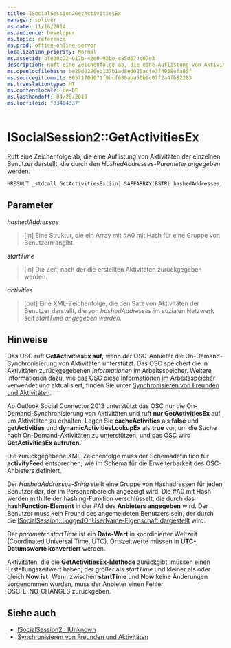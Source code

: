 ```yaml
---
title: ISocialSession2GetActivitiesEx
manager: soliver
ms.date: 11/16/2014
ms.audience: Developer
ms.topic: reference
ms.prod: office-online-server
localization_priority: Normal
ms.assetid: bfe30c22-017b-42e0-93be-c85d674c07e3
description: Ruft eine Zeichenfolge ab, die eine Auflistung von Aktivitäten der einzelnen Benutzer darstellt, die durch den HashedAddresses-Parameter angegeben werden.
ms.openlocfilehash: be29d0226eb137b1ad8ed025acfe3f4958efa85f
ms.sourcegitcommit: 8657170d071f9bcf680aba50b9c07f2a4fb82283
ms.translationtype: MT
ms.contentlocale: de-DE
ms.lasthandoff: 04/28/2019
ms.locfileid: "33404337"
---
```

# <a name="isocialsession2getactivitiesex"></a>ISocialSession2::GetActivitiesEx

Ruft eine Zeichenfolge ab, die eine Auflistung von Aktivitäten der einzelnen Benutzer darstellt, die durch den  _HashedAddresses-Parameter angegeben_ werden. 
  
```cpp
HRESULT _stdcall GetActivitiesEx([in] SAFEARRAY(BSTR) hashedAddresses, [in] DATE startTime, [out, retval] BSTR *activities);
```

## <a name="parameters"></a>Parameter

_hashedAddresses_
  
> [in] Eine Struktur, die ein Array mit #A0 mit Hash für eine Gruppe von Benutzern angibt.
    
_startTime_
  
> [in] Die Zeit, nach der die erstellten Aktivitäten zurückgegeben werden.
    
_activities_
  
> [out] Eine XML-Zeichenfolge, die den Satz von Aktivitäten der Benutzer darstellt, die von _hashedAddresses_ im sozialen Netzwerk seit _startTime angegeben werden._
    
## <a name="remarks"></a>Hinweise

Das OSC ruft **GetActivitiesEx auf,** wenn der OSC-Anbieter die On-Demand-Synchronisierung von Aktivitäten unterstützt. Das OSC speichert die in Aktivitäten zurückgegebenen  _Informationen_ im Arbeitsspeicher. Weitere Informationen dazu, wie das OSC diese Informationen im Arbeitsspeicher verwendet und aktualisiert, finden Sie unter [Synchronisieren von Freunden und Aktivitäten](synchronizing-friends-and-activities.md).
  
Ab Outlook Social Connector 2013 unterstützt das OSC nur die On-Demand-Synchronisierung von Aktivitäten und ruft **nur GetActivitiesEx** auf, um Aktivitäten zu erhalten. Legen Sie **cacheActivities** als **false** und **getActivities** und **dynamicActivitiesLookupEx** als **true** vor, um die Suche nach On-Demand-Aktivitäten zu unterstützen, und das OSC wird **GetActivitiesEx aufrufen.**
  
Die zurückgegebene XML-Zeichenfolge muss der Schemadefinition für **activityFeed** entsprechen, wie im Schema für die Erweiterbarkeit des OSC-Anbieters definiert.
  
Der  _HashedAddresses-Sring_ stellt eine Gruppe von Hashadressen für jeden Benutzer dar, der im Personenbereich angezeigt wird. Die #A0 mit Hash werden mithilfe der hashing-Funktion verschlüsselt, die durch das **hashFunction-Element** in der #A1 des **Anbieters angegeben** wird. Der Benutzer muss kein Freund des angemeldeten Benutzers sein, der durch die [ISocialSession::LoggedOnUserName-Eigenschaft dargestellt](isocialsession-loggedonusername.md) wird. 
  
Der  _parameter startTime_ ist ein **Date-Wert** in koordinierter Weltzeit (Coordinated Universal Time, UTC). Ortszeitwerte müssen in **UTC-Datumswerte konvertiert** werden. 
  
Aktivitäten, die die **GetActivitiesEx-Methode** zurückgibt, müssen einen Erstellungszeitwert haben, der größer als _startTime_ und kleiner als oder gleich **Now ist.** Wenn zwischen **startTime** und **Now** keine Änderungen vorgenommen wurden, muss der Anbieter einen Fehler OSC_E_NO_CHANGES zurückgeben.
  
## <a name="see-also"></a>Siehe auch

- [ISocialSession2 : IUnknown](isocialsession2iunknown.md)
- [Synchronisieren von Freunden und Aktivitäten](synchronizing-friends-and-activities.md)

